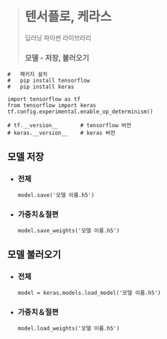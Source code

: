 ># 텐서플로, 케라스
>딥러닝 파이썬 라이브러리
>### 모델 - 저장, 불러오기
```
#   패키지 설치
#   pip install tensorflow
#   pip install keras

import tensorflow as tf
from tensorflow import keras
tf.config.experimental.enable_op_determinism()

# tf.__version__       # tensorflow 버전
# keras.__version__    # keras 버전
```

## 모델 저장

+ ### 전체
    ```angular2html
    model.save('모델 이름.h5')
    ```

+ ### 가중치＆절편
    ```angular2html
    model.save_weights('모델 이름.h5') 
    ```

## 모델 불러오기

+ ### 전체
    ```angular2html
    model = keras.models.load_model('모델 이름.h5')
    ```

+ ### 가중치＆절편
    ```angular2html
    model.load_weights('모델 이름.h5') 
    ```